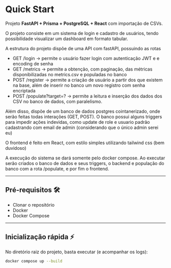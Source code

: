 # Quick Start 

Projeto **FastAPI + Prisma + PostgreSQL + React** com importação de CSVs.

O projeto consiste em um sistema de login e cadastro de usuários, tendo possibilidade visualizar um dashboard em formato tabular.

A estrutura do projeto dispõe de uma API com fastAPI, possuindo as rotas

- GET /login -> permite o usuário fazer login com autenticação JWT e e encoding de senha
- GET /metrics -> permite a obtenção, com paginação, das métricas disponibilizadas no metrics.csv e populadas no banco
- POST /register -> permite a criação de usuário a partir dos que existem na base, além de inserir no banco um novo registro com senha encriptada
- POST /populate?target=? -> permite a leitura e inserção dos dados dos CSV no banco de dados, com paralelismo.

Além disso, dispõe de um banco de dados postgres cointanerizado, onde serão feitas todas interações (GET, POST). O banco possui alguns triggers para impedir ações indevidas, como update de role e usuario padrão cadastrando com email de admin (considerando que o único admin serei eu)

O frontend é feito em React, com estilo simples utilizando tailwind css (bem duvidoso)

A execução do sistema se dará somente pelo docker compose. Ao executar serão criados o banco de dados e seus triggers, o backend e população do banco com a rota /populate, e por fim o frontend.

---

## Pré-requisitos 🛠️

- Clonar o repositório
- Docker
- Docker Compose

---

## Inicialização rápida ⚡

No diretório raiz do projeto, basta executar (e acompanhar os logs):

```bash
docker compose up --build
